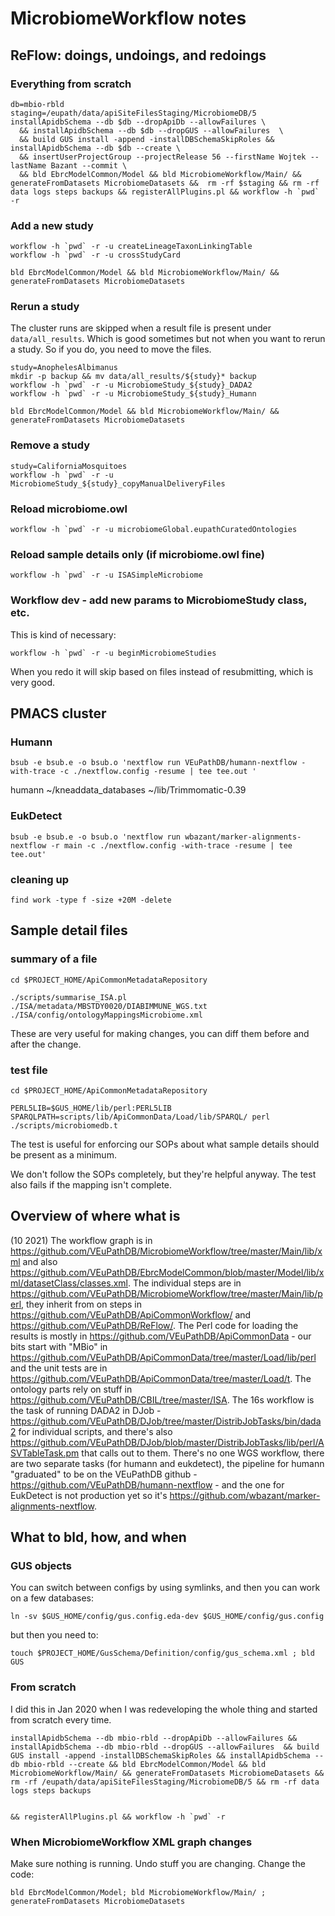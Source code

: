 # MicrobiomeWorkflow notes

## ReFlow: doings, undoings, and redoings

### Everything from scratch
```
db=mbio-rbld
staging=/eupath/data/apiSiteFilesStaging/MicrobiomeDB/5
installApidbSchema --db $db --dropApiDb --allowFailures \
  && installApidbSchema --db $db --dropGUS --allowFailures  \
  && build GUS install -append -installDBSchemaSkipRoles && installApidbSchema --db $db --create \
  && insertUserProjectGroup --projectRelease 56 --firstName Wojtek --lastName Bazant --commit \
  && bld EbrcModelCommon/Model && bld MicrobiomeWorkflow/Main/ && generateFromDatasets MicrobiomeDatasets &&  rm -rf $staging && rm -rf data logs steps backups && registerAllPlugins.pl && workflow -h `pwd` -r
```

### Add a new study
```
workflow -h `pwd` -r -u createLineageTaxonLinkingTable
workflow -h `pwd` -r -u crossStudyCard

bld EbrcModelCommon/Model && bld MicrobiomeWorkflow/Main/ && generateFromDatasets MicrobiomeDatasets
```

### Rerun a study
The cluster runs are skipped when a result  file is present under `data/all_results`. Which is good sometimes but not when you want to rerun a study.
So if you do, you need to move the files.
```
study=AnophelesAlbimanus
mkdir -p backup && mv data/all_results/${study}* backup
workflow -h `pwd` -r -u MicrobiomeStudy_${study}_DADA2
workflow -h `pwd` -r -u MicrobiomeStudy_${study}_Humann

bld EbrcModelCommon/Model && bld MicrobiomeWorkflow/Main/ && generateFromDatasets MicrobiomeDatasets
```

### Remove a study

```
study=CaliforniaMosquitoes
workflow -h `pwd` -r -u MicrobiomeStudy_${study}_copyManualDeliveryFiles
```

### Reload microbiome.owl
```
workflow -h `pwd` -r -u microbiomeGlobal.eupathCuratedOntologies
```

### Reload sample details only (if microbiome.owl fine)
```
workflow -h `pwd` -r -u ISASimpleMicrobiome
```

### Workflow dev - add new params to MicrobiomeStudy class, etc.
This is kind of necessary:
```
workflow -h `pwd` -r -u beginMicrobiomeStudies
```
When you redo it will skip based on files instead of resubmitting, which is very good.

## PMACS cluster
### Humann
```
bsub -e bsub.e -o bsub.o 'nextflow run VEuPathDB/humann-nextflow -with-trace -c ./nextflow.config -resume | tee tee.out '
```



humann
~/kneaddata_databases
~/lib/Trimmomatic-0.39

### EukDetect
```
bsub -e bsub.e -o bsub.o 'nextflow run wbazant/marker-alignments-nextflow -r main -c ./nextflow.config -with-trace -resume | tee tee.out'
```

### cleaning up
```
find work -type f -size +20M -delete
```
## Sample detail files

### summary of a file
```
cd $PROJECT_HOME/ApiCommonMetadataRepository

./scripts/summarise_ISA.pl ./ISA/metadata/MBSTDY0020/DIABIMMUNE_WGS.txt ./ISA/config/ontologyMappingsMicrobiome.xml 
```
These are very useful for making changes, you can diff them before and after the change.

### test file
```
cd $PROJECT_HOME/ApiCommonMetadataRepository

PERL5LIB=$GUS_HOME/lib/perl:PERL5LIB SPARQLPATH=scripts/lib/ApiCommonData/Load/lib/SPARQL/ perl ./scripts/microbiomedb.t
```
The test is useful for enforcing our SOPs about what sample details should be present as a minimum.

We don't follow the SOPs completely, but they're helpful anyway. The test also fails if the mapping isn't complete.


## Overview of where what is
(10 2021)
The workflow graph is in https://github.com/VEuPathDB/MicrobiomeWorkflow/tree/master/Main/lib/xml and also https://github.com/VEuPathDB/EbrcModelCommon/blob/master/Model/lib/xml/datasetClass/classes.xml.
The individual steps are in https://github.com/VEuPathDB/MicrobiomeWorkflow/tree/master/Main/lib/perl, they inherit from on steps in https://github.com/VEuPathDB/ApiCommonWorkflow/ and https://github.com/VEuPathDB/ReFlow/.
The Perl code for loading the results is mostly in https://github.com/VEuPathDB/ApiCommonData - our bits start with "MBio" in https://github.com/VEuPathDB/ApiCommonData/tree/master/Load/lib/perl and the unit tests are in https://github.com/VEuPathDB/ApiCommonData/tree/master/Load/t. The ontology parts rely on stuff in https://github.com/VEuPathDB/CBIL/tree/master/ISA.
The 16s workflow is the task of running DADA2 in DJob - https://github.com/VEuPathDB/DJob/tree/master/DistribJobTasks/bin/dada2 for individual scripts, and there's also https://github.com/VEuPathDB/DJob/blob/master/DistribJobTasks/lib/perl/ASVTableTask.pm that calls out to them.
There's no one WGS workflow, there are two separate tasks (for humann and eukdetect), the pipeline for humann "graduated" to be on the VEuPathDB github - https://github.com/VEuPathDB/humann-nextflow - and the one for EukDetect is not production yet so it's https://github.com/wbazant/marker-alignments-nextflow.

## What to bld, how, and when

### GUS objects
You can switch between configs by using symlinks, and then you can work on a few databases:
```
ln -sv $GUS_HOME/config/gus.config.eda-dev $GUS_HOME/config/gus.config
```
but then you need to:
```
touch $PROJECT_HOME/GusSchema/Definition/config/gus_schema.xml ; bld GUS
```

### From scratch
I did this in Jan 2020 when I was redeveloping the whole thing and started from scratch every time.

```
installApidbSchema --db mbio-rbld --dropApiDb --allowFailures && installApidbSchema --db mbio-rbld --dropGUS --allowFailures  && build GUS install -append -installDBSchemaSkipRoles && installApidbSchema --db mbio-rbld --create && bld EbrcModelCommon/Model && bld MicrobiomeWorkflow/Main/ && generateFromDatasets MicrobiomeDatasets &&  rm -rf /eupath/data/apiSiteFilesStaging/MicrobiomeDB/5 && rm -rf data logs steps backups 


&& registerAllPlugins.pl && workflow -h `pwd` -r
```

### When MicrobiomeWorkflow XML graph changes
Make sure nothing is running. Undo stuff you are changing. Change the code:
```
bld EbrcModelCommon/Model; bld MicrobiomeWorkflow/Main/ ; generateFromDatasets MicrobiomeDatasets
```
